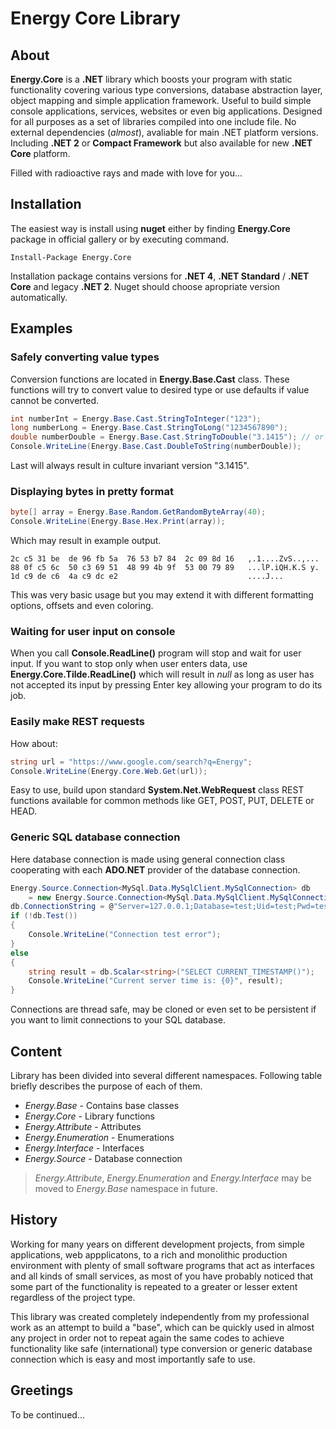 
Energy Core Library
===================

About
-----

**Energy.Core** is a **.NET** library which boosts your program with static functionality covering various type conversions, database abstraction layer, object mapping and simple application framework. Useful to build simple console applications, services, websites or even big applications. Designed for all purposes as a set of libraries compiled into one include file. No external dependencies (*almost*), avaliable for main .NET platform versions. Including **.NET 2** or **Compact Framework** but also available for new **.NET Core** platform.

Filled with radioactive rays and made with love for you...

Installation
------------

The easiest way is install using **nuget** either by finding **Energy.Core** package in official gallery or by executing command.

```
Install-Package Energy.Core
```

Installation package contains versions for **.NET 4**, **.NET Standard** / **.NET Core** and legacy **.NET 2**. Nuget should choose apropriate version automatically.

Examples
--------

### Safely converting value types ###

Conversion functions are located in **Energy.Base.Cast** class. These functions will try to convert value to desired type or use defaults if value cannot be converted.

```cs
int numberInt = Energy.Base.Cast.StringToInteger("123");
long numberLong = Energy.Base.Cast.StringToLong("1234567890");
double numberDouble = Energy.Base.Cast.StringToDouble("3.1415"); // or "3,1415"
Console.WriteLine(Energy.Base.Cast.DoubleToString(numberDouble));
```

Last will always result in culture invariant version "3.1415".

### Displaying bytes in pretty format ###

```cs
byte[] array = Energy.Base.Random.GetRandomByteArray(40);
Console.WriteLine(Energy.Base.Hex.Print(array));
```

Which may result in example output.

```
2c c5 31 be  de 96 fb 5a  76 53 b7 84  2c 09 8d 16   ,.1....ZvS..,...
88 0f c5 6c  50 c3 69 51  48 99 4b 9f  53 00 79 89   ...lP.iQH.K.S y.
1d c9 de c6  4a c9 dc e2                             ....J...
```

This was very basic usage but you may extend it with different formatting options, offsets and even coloring.

### Waiting for user input on console ##

When you call **Console.ReadLine()** program will stop and wait for user input. If you want to stop only when user enters data, use **Energy.Core.Tilde.ReadLine()** which will result in *null* as long as user has not accepted its input by pressing Enter key allowing your program to do its job.

### Easily make REST requests ###

How about:

```cs
string url = "https://www.google.com/search?q=Energy";
Console.WriteLine(Energy.Core.Web.Get(url));
```

Easy to use, build upon standard **System.Net.WebRequest** class REST functions available for common methods like GET, POST, PUT, DELETE or HEAD.

### Generic SQL database connection ###

Here database connection is made using  general connection class cooperating with each **ADO.NET** provider of the database connection.

```cs
Energy.Source.Connection<MySql.Data.MySqlClient.MySqlConnection> db
    = new Energy.Source.Connection<MySql.Data.MySqlClient.MySqlConnection>();
db.ConnectionString = @"Server=127.0.0.1;Database=test;Uid=test;Pwd=test;";
if (!db.Test())
{
    Console.WriteLine("Connection test error");
}
else
{
    string result = db.Scalar<string>("SELECT CURRENT_TIMESTAMP()");
    Console.WriteLine("Current server time is: {0}", result);
}
```

Connections are thread safe, may be cloned or even set to be persistent if you want to limit connections to your SQL database.


Content
-------

Library has been divided into several different namespaces. Following table briefly describes the purpose of each of them.

 - *Energy.Base* - Contains base classes
 - *Energy.Core* - Library functions
 - *Energy.Attribute* - Attributes
 - *Energy.Enumeration* - Enumerations
 - *Energy.Interface* - Interfaces
 - *Energy.Source* - Database connection

> *Energy.Attribute*, *Energy.Enumeration* and *Energy.Interface* may be moved to *Energy.Base* namespace in future.

History
-------

Working for many years on different development projects, from simple applications, web appplicatons, to a rich and monolithic production environment with plenty of small software programs that act as interfaces and all kinds of small services, as most of you have probably noticed that some part of the functionality is repeated to a greater or lesser extent regardless of the project type.

This library was created completely independently from my professional work as an attempt to build a "base", which can be quickly used in almost any project in order not to repeat again the same codes to achieve functionality like safe (international) type conversion or generic database connection which is easy and most importantly safe to use.

Greetings
---------

To be continued...
